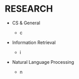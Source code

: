 # RESEARCH

- CS & General
    - c


- Information Retrieval
    - i


- Natural Language Processing
    - n

